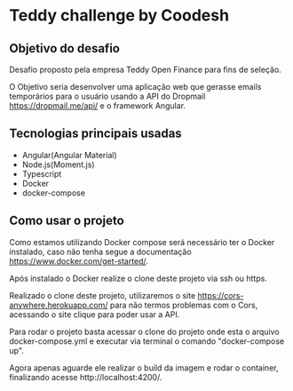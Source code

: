 # Teddy challenge by Coodesh

## Objetivo do desafio
Desafio proposto pela empresa Teddy Open Finance para fins de seleção.

O Objetivo seria desenvolver uma aplicação web que gerasse emails temporários para o usuário usando a API do Dropmail https://dropmail.me/api/ e o framework Angular.

## Tecnologias principais usadas
- Angular(Angular Material)
- Node.js(Moment.js)
- Typescript
- Docker
- docker-compose
## Como usar o projeto

Como estamos utilizando Docker compose será necessário ter o Docker instalado, caso não tenha segue a documentação https://www.docker.com/get-started/.

Após instalado o Docker realize o clone deste projeto via ssh ou https.

Realizado o clone deste projeto, utilizaremos o site https://cors-anywhere.herokuapp.com/ para não termos problemas com o Cors, acessando o site clique para poder usar a API.

Para rodar o projeto basta acessar o clone do projeto onde esta o arquivo docker-compose.yml e executar via terminal o comando "docker-compose up".

Agora apenas aguarde ele realizar o build da imagem e rodar o container, finalizando acesse http://localhost:4200/.
